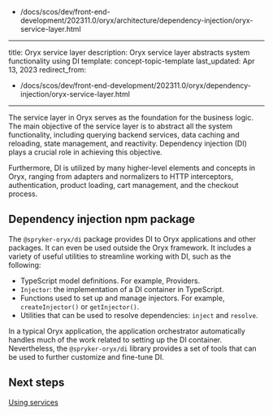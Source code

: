   - /docs/scos/dev/front-end-development/202311.0/oryx/architecture/dependency-injection/oryx-service-layer.html
---
title: Oryx service layer
description: Oryx service layer abstracts system functionality using DI
template: concept-topic-template
last_updated: Apr 13, 2023
redirect_from:
  - /docs/scos/dev/front-end-development/202311.0/oryx/dependency-injection/oryx-service-layer.html
---

The service layer in Oryx serves as the foundation for the business logic. The main objective of the service layer is to abstract all the system functionality, including querying backend services, data caching and reloading, state management, and reactivity. Dependency injection (DI) plays a crucial role in achieving this objective.

Furthermore, DI is utilized by many higher-level elements and concepts in Oryx, ranging from adapters and normalizers to HTTP interceptors, authentication, product loading, cart management, and the checkout process.

## Dependency injection npm package

The `@spryker-oryx/di` package provides DI to Oryx applications and other packages. It can even be used outside the Oryx framework. It includes a variety of useful utilities to streamline working with DI, such as the following:

- TypeScript model definitions. For example, Providers.
- `Injector`: the implementation of a DI container in TypeScript.
- Functions used to set up and manage injectors. For example, `createInjector()` or `getInjector()`.
- Utilities that can be used to resolve dependencies: `inject` and `resolve`.

In a typical Oryx application, the application orchestrator automatically handles much of the work related to setting up the DI container. Nevertheless, the `@spryker-oryx/di` library provides a set of tools that can be used to further customize and fine-tune DI.

## Next steps

[Using services](/docs/scos/dev/front-end-development/{{page.version}}/oryx/architecture/dependency-injection/dependency-injection-using-services.html)
